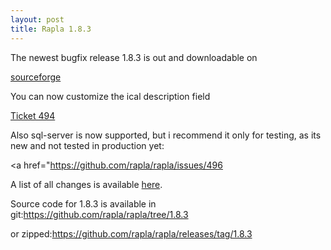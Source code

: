 ```yaml
---
layout: post
title: Rapla 1.8.3
---
```


The newest bugfix release 1.8.3 is out and downloadable on 

<a href="https://sourceforge.net/projects/rapla/files/latest/download">sourceforge</a>

You can now customize the ical description field 

<a href="https://github.com/rapla/rapla/issues/494">Ticket 494</a>

Also sql-server is now supported, but i recommend it only for testing, as its new and not tested in production yet:

<a href="https://github.com/rapla/rapla/issues/496

A list of all changes is available <a href="https://github.com/rapla/rapla/issues?q=milestone%3A1.8.3+is%3Aclosed">here</a>.

Source code for 1.8.3 is available in git:https://github.com/rapla/rapla/tree/1.8.3

or zipped:https://github.com/rapla/rapla/releases/tag/1.8.3



